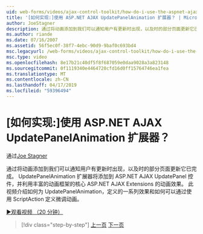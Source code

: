 ```yaml
---
uid: web-forms/videos/ajax-control-toolkit/how-do-i-use-the-aspnet-ajax-updatepanelanimation-extender
title: '[如何实现:]使用 ASP.NET AJAX UpdatePanelAnimation 扩展器？ | Microsoft Docs'
author: JoeStagner
description: 通过将动画添加到我们可以通知用户有更新时出现，以及时的部分页面更新它已完成。 UpdatePanelAnimation 扩展器...
ms.author: riande
ms.date: 07/16/2007
ms.assetid: 56f5ec0f-38f7-4ebc-90d9-9baf0c693bd4
msc.legacyurl: /web-forms/videos/ajax-control-toolkit/how-do-i-use-the-aspnet-ajax-updatepanelanimation-extender
msc.type: video
ms.openlocfilehash: 8e17b21c40df5f8f687059e0daa9028a3a823148
ms.sourcegitcommit: 0f1119340e4464720cfd16d0ff15764746ea1fea
ms.translationtype: MT
ms.contentlocale: zh-CN
ms.lasthandoff: 04/17/2019
ms.locfileid: "59396494"
---
```

# <a name="how-do-i-use-the-aspnet-ajax-updatepanelanimation-extender"></a>[如何实现:]使用 ASP.NET AJAX UpdatePanelAnimation 扩展器？

通过[Joe Stagner](https://github.com/JoeStagner)

通过将动画添加到我们可以通知用户有更新时出现，以及时的部分页面更新它已完成。 UpdatePanelAnimation 扩展器将添加到 ASP.NET AJAX UpdatePanel 控件，并利用丰富的动画框架的核心 ASP.NET AJAX Extensions 的动画效果。 此视频介绍如何为 UpdatePanelAnimation，定义的一系列效果和如何可以通过使用 ScriptAction 定义微调动画。

[&#9654;观看视频 （20 分钟）](https://channel9.msdn.com/Blogs/ASP-NET-Site-Videos/how-do-i-use-the-aspnet-ajax-updatepanelanimation-extender)

> [!div class="step-by-step"]
> [上一页](how-do-i-use-the-aspnet-ajax-slideshow-extender.md)
> [下一页](how-do-i-the-ajax-toolkit-reorder-control.md)
